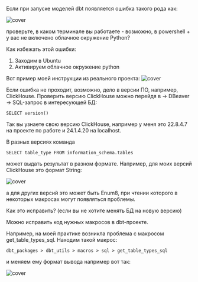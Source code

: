 
Если при запуске моделей dbt появляется ошибка такого рода как:

![cover](https://github.com/Malakhova-Natalya/Snippets/blob/main/dbt_error_Enum8/dbt%20-%20error%20Enum8.png)

проверьте, в каком терминале вы работаете - возможно, в powershell + у вас не включено облачное окружение Python?

Как избежать этой ошибки:

1. Заходим в Ubuntu
2. Активируем облачное окружение python

Вот пример моей инструкции из реального проекта:
![cover](https://github.com/Malakhova-Natalya/Snippets/blob/main/dbt_error_Enum8/ubuntu%20%2B%20python.png)

Если ошибка не проходит, возможно, дело в версии ПО, например, ClickHouse.
Проверить версию ClickHouse можно перейдя в → DBeaver → SQL-запрос в интересующей БД:

    SELECT version()

Так вы узнаете свою версию ClickHouse, например у меня это 22.8.4.7 на проекте по работе и 24.1.4.20 на localhost.

В разных версиях команда 

    SELECT table_type FROM information_schema.tables

может выдать результат в разном формате. Например, для моих версий ClickHouse это формат String:

![cover](https://github.com/Malakhova-Natalya/Snippets/blob/main/dbt_error_Enum8/table_type.png)

а для других версий это может быть Enum8, при чтении которого в некоторых макросах могут появляться проблемы.

Как это исправить? (если вы не хотите менять БД на новую версию)

Можно исправить код нужных макросов в dbt-проекте.

Например, на моей практике возникла проблема с макросом get_table_types_sql. Находим такой макрос: 

    dbt_packages > dbt_utils > macros > sql > get_table_types_sql

и меняем ему формат вывода например вот так:

![cover]()

